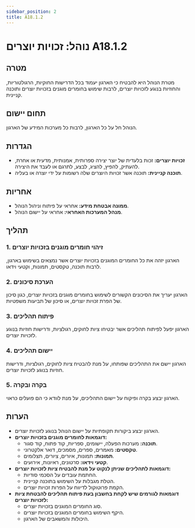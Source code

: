 ```yaml
---
sidebar_position: 2
title: A18.1.2
---
```


# נוהל: זכויות יוצרים A18.1.2

## מטרה
מטרת הנוהל היא להבטיח כי הארגון יעמוד בכל הדרישות החוקיות, הרגולטוריות, והחוזיות בנוגע לזכויות יוצרים, לרבות שימוש בחומרים מוגנים בזכויות יוצרים ותוכנה קניינית.

## תחום יישום
הנוהל חל על כל הארגון, לרבות כל מערכות המידע של הארגון.

## הגדרות
- **זכויות יוצרים:** זכות בלעדית של יוצר יצירה ספרותית, אמנותית, מדעית או אחרת, להעתיק, להפיץ, להציג, לבצע, לתרגם או לעבד את היצירה.
- **תוכנה קניינית:** תוכנה אשר זכויות היוצרים שלה רשומות על ידי יוצרה או בעליה.

## אחריות
- **ממונה אבטחת מידע:** אחראי על פיתוח וניהול הנוהל.
- **מנהל המערכות האחראי:** אחראי על יישום הנוהל.

## תהליך
### 1. זיהוי חומרים מוגנים בזכויות יוצרים
הארגון יזהה את כל החומרים המוגנים בזכויות יוצרים אשר נמצאים בשימוש בארגון, לרבות תוכנה, טקסטים, תמונות, וקטעי וידאו.

### 2. הערכת סיכונים
הארגון יעריך את הסיכונים הקשורים לשימוש בחומרים מוגנים בזכויות יוצרים, כגון סיכון של הפרת זכויות יוצרים, או סיכון של תביעות משפטיות.

### 3. פיתוח תהליכים
הארגון יפעל לפיתוח תהליכים אשר יבטיחו ציות לחוקים, רגולציות, ודרישות חוזיות בנוגע לזכויות יוצרים.

### 4. יישום תהליכים
הארגון יישם את התהליכים שפותחו, על מנת להבטיח ציות לחוקים, רגולציות, ודרישות חוזיות בנוגע לזכויות יוצרים.

### 5. בקרה ובקרה
הארגון יבצע בקרה ופיקוח על יישום התהליכים, על מנת לוודא כי הם פועלים כראוי.

## הערות
- הארגון יבצע ביקורות תקופתיות על יישום הנוהל בנוגע לזכויות יוצרים.
- **דוגמאות לחומרים מוגנים בזכויות יוצרים:** 
  - **תוכנה:** מערכות הפעלה, יישומים, ספריות, קוד פתוח, קוד סגור.
  - **טקסטים:** מאמרים, ספרים, מסמכים, דואר אלקטרוני.
  - **תמונות:** תמונות, איורים, ציורים, תצלומים.
  - **קטעי וידאו:** סרטונים, ראיונות, אירועים.
- **דוגמאות לתהליכים שניתן לנקוט על מנת להבטיח ציות לזכויות יוצרים:**
  - החתמת עובדים על הסכמי סודיות.
  - הטלת מגבלות על השימוש בתוכנה קניינית.
  - הקמת פרוטוקול לדיווח על הפרות זכויות יוצרים.
- **דוגמאות לגורמים שיש לקחת בחשבון בעת פיתוח תהליכים להבטחת ציות לזכויות יוצרים:**
  - סוג החומרים המוגנים בזכויות יוצרים.
  - היקף השימוש בחומרים המוגנים בזכויות יוצרים.
  - היכולות והמשאבים של הארגון.
